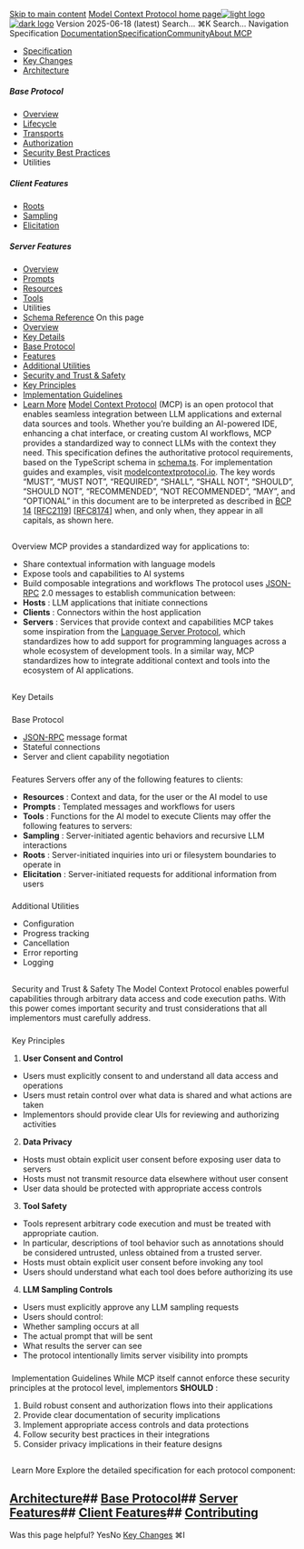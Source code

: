 [Skip to main content](#content-area)
[Model Context Protocol home page![light logo](https://mintcdn.com/mcp/4ZXF1PrDkEaJvXpn/logo/light.svg?fit=max&auto=format&n=4ZXF1PrDkEaJvXpn&q=85&s=4498cb8a57d574005f3dca62bdd49c95)![dark logo](https://mintcdn.com/mcp/4ZXF1PrDkEaJvXpn/logo/dark.svg?fit=max&auto=format&n=4ZXF1PrDkEaJvXpn&q=85&s=c0687c003f8f2cbdb24772ab4c8a522c)](/)
Version 2025-06-18 (latest)
Search...
⌘K
Search...
Navigation
Specification
[Documentation](/docs/getting-started/intro)[Specification](/specification/2025-06-18)[Community](/community/communication)[About MCP](/about)
 * [Specification](/specification/2025-06-18)
 * [Key Changes](/specification/2025-06-18/changelog)
 * [Architecture](/specification/2025-06-18/architecture)
##### Base Protocol
 * [Overview](/specification/2025-06-18/basic)
 * [Lifecycle](/specification/2025-06-18/basic/lifecycle)
 * [Transports](/specification/2025-06-18/basic/transports)
 * [Authorization](/specification/2025-06-18/basic/authorization)
 * [Security Best Practices](/specification/2025-06-18/basic/security_best_practices)
 * Utilities
##### Client Features
 * [Roots](/specification/2025-06-18/client/roots)
 * [Sampling](/specification/2025-06-18/client/sampling)
 * [Elicitation](/specification/2025-06-18/client/elicitation)
##### Server Features
 * [Overview](/specification/2025-06-18/server)
 * [Prompts](/specification/2025-06-18/server/prompts)
 * [Resources](/specification/2025-06-18/server/resources)
 * [Tools](/specification/2025-06-18/server/tools)
 * Utilities
 * [Schema Reference](/specification/2025-06-18/schema)
On this page
 * [Overview](#overview)
 * [Key Details](#key-details)
 * [Base Protocol](#base-protocol)
 * [Features](#features)
 * [Additional Utilities](#additional-utilities)
 * [Security and Trust & Safety](#security-and-trust-%26-safety)
 * [Key Principles](#key-principles)
 * [Implementation Guidelines](#implementation-guidelines)
 * [Learn More](#learn-more)
[Model Context Protocol](https://modelcontextprotocol.io) (MCP) is an open protocol that enables seamless integration between LLM applications and external data sources and tools. Whether you’re building an AI-powered IDE, enhancing a chat interface, or creating custom AI workflows, MCP provides a standardized way to connect LLMs with the context they need. This specification defines the authoritative protocol requirements, based on the TypeScript schema in [schema.ts](https://github.com/modelcontextprotocol/specification/blob/main/schema/2025-06-18/schema.ts). For implementation guides and examples, visit [modelcontextprotocol.io](https://modelcontextprotocol.io). The key words “MUST”, “MUST NOT”, “REQUIRED”, “SHALL”, “SHALL NOT”, “SHOULD”, “SHOULD NOT”, “RECOMMENDED”, “NOT RECOMMENDED”, “MAY”, and “OPTIONAL” in this document are to be interpreted as described in [BCP 14](https://datatracker.ietf.org/doc/html/bcp14) [[RFC2119](https://datatracker.ietf.org/doc/html/rfc2119)] [[RFC8174](https://datatracker.ietf.org/doc/html/rfc8174)] when, and only when, they appear in all capitals, as shown here.
## 
[​](#overview)
Overview
MCP provides a standardized way for applications to:
 * Share contextual information with language models
 * Expose tools and capabilities to AI systems
 * Build composable integrations and workflows
The protocol uses [JSON-RPC](https://www.jsonrpc.org/) 2.0 messages to establish communication between:
 * **Hosts** : LLM applications that initiate connections
 * **Clients** : Connectors within the host application
 * **Servers** : Services that provide context and capabilities
MCP takes some inspiration from the [Language Server Protocol](https://microsoft.github.io/language-server-protocol/), which standardizes how to add support for programming languages across a whole ecosystem of development tools. In a similar way, MCP standardizes how to integrate additional context and tools into the ecosystem of AI applications.
## 
[​](#key-details)
Key Details
### 
[​](#base-protocol)
Base Protocol
 * [JSON-RPC](https://www.jsonrpc.org/) message format
 * Stateful connections
 * Server and client capability negotiation
### 
[​](#features)
Features
Servers offer any of the following features to clients:
 * **Resources** : Context and data, for the user or the AI model to use
 * **Prompts** : Templated messages and workflows for users
 * **Tools** : Functions for the AI model to execute
Clients may offer the following features to servers:
 * **Sampling** : Server-initiated agentic behaviors and recursive LLM interactions
 * **Roots** : Server-initiated inquiries into uri or filesystem boundaries to operate in
 * **Elicitation** : Server-initiated requests for additional information from users
### 
[​](#additional-utilities)
Additional Utilities
 * Configuration
 * Progress tracking
 * Cancellation
 * Error reporting
 * Logging
## 
[​](#security-and-trust-%26-safety)
Security and Trust & Safety
The Model Context Protocol enables powerful capabilities through arbitrary data access and code execution paths. With this power comes important security and trust considerations that all implementors must carefully address.
### 
[​](#key-principles)
Key Principles
 1. **User Consent and Control**
 * Users must explicitly consent to and understand all data access and operations
 * Users must retain control over what data is shared and what actions are taken
 * Implementors should provide clear UIs for reviewing and authorizing activities
 2. **Data Privacy**
 * Hosts must obtain explicit user consent before exposing user data to servers
 * Hosts must not transmit resource data elsewhere without user consent
 * User data should be protected with appropriate access controls
 3. **Tool Safety**
 * Tools represent arbitrary code execution and must be treated with appropriate caution.
 * In particular, descriptions of tool behavior such as annotations should be considered untrusted, unless obtained from a trusted server.
 * Hosts must obtain explicit user consent before invoking any tool
 * Users should understand what each tool does before authorizing its use
 4. **LLM Sampling Controls**
 * Users must explicitly approve any LLM sampling requests
 * Users should control:
 * Whether sampling occurs at all
 * The actual prompt that will be sent
 * What results the server can see
 * The protocol intentionally limits server visibility into prompts
### 
[​](#implementation-guidelines)
Implementation Guidelines
While MCP itself cannot enforce these security principles at the protocol level, implementors **SHOULD** :
 1. Build robust consent and authorization flows into their applications
 2. Provide clear documentation of security implications
 3. Implement appropriate access controls and data protections
 4. Follow security best practices in their integrations
 5. Consider privacy implications in their feature designs
## 
[​](#learn-more)
Learn More
Explore the detailed specification for each protocol component:
## [Architecture](/specification/2025-06-18/architecture)## [Base Protocol](/specification/2025-06-18/basic)## [Server Features](/specification/2025-06-18/server)## [Client Features](/specification/2025-06-18/client)## [Contributing](/community/communication)
Was this page helpful?
YesNo
[Key Changes](/specification/2025-06-18/changelog)
⌘I